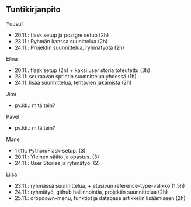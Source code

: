<h2>Tuntikirjanpito</h2>

Yuusuf
- 20.11.: flask setup ja postgre setup (2h)
- 23.11.: Ryhmän kanssa suunittelua (2h)
- 24.11.: Projektin suunnittelua, ryhmätyötä (2h)

Elina
- 20.11.: flask setup (2h) + kaksi user storia toteutettu (3h)
- 23.11: seuraavan sprintin suunnittelua yhdessä (1h)
- 24.11: lisää suunnittelua, tehtävien jakamista (2h)

Jimi
- pv.kk.: mitä tein?

Pavel
- pv.kk.: mitä tein?

Mane
- 17.11.: Python/Flask-setup. (3)
- 20.11.: Yleinen säätö ja opastus. (3)
- 24.11.: User Stories ja ryhmätyö. (2)

Liisa
- 23.11.: ryhmässä suunnittelua, + etusivun reference-type-valikko (1.5h)
- 24.11.: ryhmätyö, github hallinnointia, projektin suunnittelua (2h)
- 25.11.: dropdown-menu, funktiot ja database artikkelin lisäämiseen (2h)
